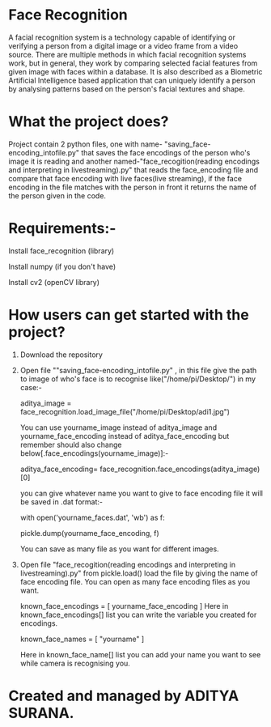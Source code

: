 # Face Recognition
A facial recognition system is a technology capable of identifying or verifying a person from a digital image or a video frame from a video source. There are multiple methods in which facial recognition systems work, but in general, they work by comparing selected facial features from given image with faces within a database. It is also described as a Biometric Artificial Intelligence based application that can uniquely identify a person by analysing patterns based on the person's facial textures and shape.

# What the project does?
Project contain 2 python files, one with name- "saving_face-encoding_intofile.py" that saves the face encodings of the person who's image it is reading and another named-"face_recogition(reading encodings and interpreting in livestreaming).py" that reads the face_encoding file and compare that face encoding with live faces(live streaming), if the face encoding in the file matches with the person in front it returns the name of the person given in the code.


# Requirements:-
Install face_recognition (library)

Install numpy (if you don't have)

Install cv2    (openCV library)

# How users can get started with the project?
1) Download the repository

2) Open file ""saving_face-encoding_intofile.py" , in this file give the path to image of who's face is to recognise                  like("/home/pi/Desktop/") in my case:-

   aditya_image = face_recognition.load_image_file("/home/pi/Desktop/adi1.jpg")

   You can use yourname_image instead of aditya_image and yourname_face_encoding instead of aditya_face_encoding but remember should        also change below[.face_encodings(yourname_image)]:-

   aditya_face_encoding= face_recognition.face_encodings(aditya_image)[0]

   you can give whatever name you want to give to face encoding file it will be saved in .dat format:-

   with open('yourname_faces.dat', 'wb') as f:
 
     pickle.dump(yourname_face_encoding, f)
   
   You can save as many file as you want for different images.
      
3) Open file "face_recogition(reading encodings and interpreting in livestreaming).py" from pickle.load() load the file by giving the  name of face encoding file. You can open as many face encoding files as you want.

   known_face_encodings = [ yourname_face_encoding ] Here in known_face_encodings[] list you can write the variable you created for        encodings.

   known_face_names = [ "yourname" ]

   Here in known_face_name[] list you can add your name you want to see while camera is recognising you.

# Created and managed by ADITYA SURANA.
